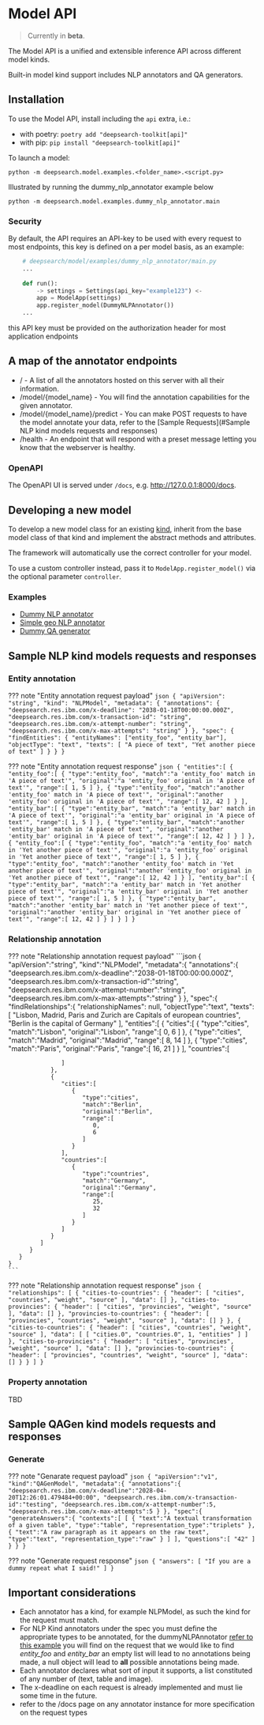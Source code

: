 # Model API
> Currently in **beta**.

The Model API is a unified and extensible inference API across different model kinds.

Built-in model kind support includes NLP annotators and QA generators.

## Installation
To use the Model API, install including the `api` extra, i.e.:
- with poetry:
`poetry add "deepsearch-toolkit[api]"`
- with pip: `pip install "deepsearch-toolkit[api]"`

To launch a model:

    python -m deepsearch.model.examples.<folder_name>.<script.py>
    
Illustrated by running the dummy_nlp_annotator example below
    
    python -m deepsearch.model.examples.dummy_nlp_annotator.main

### Security

By default, the API requires an API-key to be used with every request to most endpoints, this key is defined on a per model basis, as an example:

```python
    # deepsearch/model/examples/dummy_nlp_annotator/main.py
    ...
    
    def run():
        -> settings = Settings(api_key="example123") <-
        app = ModelApp(settings)
        app.register_model(DummyNLPAnnotator())
    ...
```
this API key must be provided on the authorization header for most application endpoints

## A map of the annotator endpoints
 
 - / - A list of all the annotators hosted on this server with all their information.
 - /model/{model_name}  - You will find the annotation capabilities for the given annotator.
 - /model/{model_name}/predict - You can make POST requests to have the model annotate your data, refer to the [Sample Requests](#Sample NLP kind models requests and responses)
 - /health - An endpoint that will respond with a preset message letting you know that the webserver is healthy.

### OpenAPI

The OpenAPI UI is served under `/docs`, e.g. http://127.0.0.1:8000/docs.

## Developing a new model
To develop a new model class for an existing [kind](kinds/), inherit from the base model
class of that kind and implement the abstract methods and attributes.

The framework will automatically use the correct controller for your model.

To use a custom controller instead, pass it to `ModelApp.register_model()` via the
optional parameter `controller`.

### Examples
- [Dummy NLP annotator](examples/dummy_nlp_annotator/)
- [Simple geo NLP annotator](examples/simple_geo_nlp_annotator/)
- [Dummy QA generator](examples/dummy_qa_generator/)

## Sample NLP kind models requests and responses

### Entity annotation
??? note "Entity annotation request payload"
    ```json
        {
            "apiVersion": "string",
            "kind": "NLPModel",
            "metadata": {
                "annotations": {
                    "deepsearch.res.ibm.com/x-deadline": "2038-01-18T00:00:00.000Z",
                    "deepsearch.res.ibm.com/x-transaction-id": "string",
                    "deepsearch.res.ibm.com/x-attempt-number": "string",
                    "deepsearch.res.ibm.com/x-max-attempts": "string"
                }
            },
            "spec": {
                "findEntities": {
                    "entityNames": ["entity_foo", "entity_bar"],
                    "objectType": "text",
                    "texts": [
                        "A piece of text",
                        "Yet another piece of text"
                    ]
                }
            }
        }
    ```

??? note "Entity annotation request response"
    ```json
    {
       "entities":[
          {
             "entity_foo":[
                {
                   "type":"entity_foo",
                   "match":"a 'entity_foo' match in 'A piece of text'",
                   "original":"a 'entity_foo' original in 'A piece of text'",
                   "range":[
                      1,
                      5
                   ]
                },
                {
                   "type":"entity_foo",
                   "match":"another 'entity_foo' match in 'A piece of text'",
                   "original":"another 'entity_foo' original in 'A piece of text'",
                   "range":[
                      12,
                      42
                   ]
                }
             ],
             "entity_bar":[
                {
                   "type":"entity_bar",
                   "match":"a 'entity_bar' match in 'A piece of text'",
                   "original":"a 'entity_bar' original in 'A piece of text'",
                   "range":[
                      1,
                      5
                   ]
                },
                {
                   "type":"entity_bar",
                   "match":"another 'entity_bar' match in 'A piece of text'",
                   "original":"another 'entity_bar' original in 'A piece of text'",
                   "range":[
                      12,
                      42
                   ]
                }
             ]
          },
          {
             "entity_foo":[
                {
                   "type":"entity_foo",
                   "match":"a 'entity_foo' match in 'Yet another piece of text'",
                   "original":"a 'entity_foo' original in 'Yet another piece of text'",
                   "range":[
                      1,
                      5
                   ]
                },
                {
                   "type":"entity_foo",
                   "match":"another 'entity_foo' match in 'Yet another piece of text'",
                   "original":"another 'entity_foo' original in 'Yet another piece of text'",
                   "range":[
                      12,
                      42
                   ]
                }
             ],
             "entity_bar":[
                {
                   "type":"entity_bar",
                   "match":"a 'entity_bar' match in 'Yet another piece of text'",
                   "original":"a 'entity_bar' original in 'Yet another piece of text'",
                   "range":[
                      1,
                      5
                   ]
                },
                {
                   "type":"entity_bar",
                   "match":"another 'entity_bar' match in 'Yet another piece of text'",
                   "original":"another 'entity_bar' original in 'Yet another piece of text'",
                   "range":[
                      12,
                      42
                   ]
                }
             ]
          }
       ]
    }
    ```

### Relationship annotation
??? note "Relationship annotation request payload"
    ```json
    {
       "apiVersion":"string",
       "kind":"NLPModel",
       "metadata":{
          "annotations":{
             "deepsearch.res.ibm.com/x-deadline":"2038-01-18T00:00:00.000Z",
             "deepsearch.res.ibm.com/x-transaction-id":"string",
             "deepsearch.res.ibm.com/x-attempt-number":"string",
             "deepsearch.res.ibm.com/x-max-attempts":"string"
          }
       },
       "spec":{
          "findRelationships":{
             "relationshipNames": null, 
             "objectType":"text",
             "texts":[
                "Lisbon, Madrid, Paris and Zurich are Capitals of european countries",
                "Berlin is the capital of Germany"
             ],
             "entities":[
                {
                   "cities":[
                      {
                         "type":"cities",
                         "match":"Lisbon",
                         "original":"Lisbon",
                         "range":[
                            0,
                            6
                         ]
                      },
                      {
                         "type":"cities",
                         "match":"Madrid",
                         "original":"Madrid",
                         "range":[
                            8,
                            14
                         ]
                      },
                      {
                         "type":"cities",
                         "match":"Paris",
                         "original":"Paris",
                         "range":[
                            16,
                            21
                         ]
                      }
                   ],
                   "countries":[
                      
                   ]
                },
                {
                   "cities":[
                      {
                         "type":"cities",
                         "match":"Berlin",
                         "original":"Berlin",
                         "range":[
                            0,
                            6
                         ]
                      }
                   ],
                   "countries":[
                      {
                         "type":"countries",
                         "match":"Germany",
                         "original":"Germany",
                         "range":[
                            25,
                            32
                         ]
                      }
                   ]
                }
             ]
          }
       }
    }
    ```

??? note "Relationship annotation request response"
    ```json
    {
      "relationships": [
        {
          "cities-to-countries": {
            "header": [
              "cities",
              "countries",
              "weight",
              "source"
            ],
            "data": []
          },
          "cities-to-provincies": {
            "header": [
              "cities",
              "provincies",
              "weight",
              "source"
            ],
            "data": []
          },
          "provincies-to-countries": {
            "header": [
              "provincies",
              "countries",
              "weight",
              "source"
            ],
            "data": []
          }
        },
        {
          "cities-to-countries": {
            "header": [
              "cities",
              "countries",
              "weight",
              "source"
            ],
            "data": [
              [
                "cities.0",
                "countries.0",
                1,
                "entities"
              ]
            ]
          },
          "cities-to-provincies": {
            "header": [
              "cities",
              "provincies",
              "weight",
              "source"
            ],
            "data": []
          },
          "provincies-to-countries": {
            "header": [
              "provincies",
              "countries",
              "weight",
              "source"
            ],
            "data": []
          }
        }
      ]
    }
    ```
### Property annotation
 TBD
## Sample QAGen kind models requests and responses

### Generate
??? note "Genarate request payload"
    ```json
    {
       "apiVersion":"v1",
       "kind":"QAGenModel",
       "metadata":{
          "annotations":{
             "deepsearch.res.ibm.com/x-deadline":"2028-04-20T12:26:01.479484+00:00",
             "deepsearch.res.ibm.com/x-transaction-id":"testing",
             "deepsearch.res.ibm.com/x-attempt-number":5,
             "deepsearch.res.ibm.com/x-max-attempts":5
          }
       },
       "spec":{
          "generateAnswers":{
             "contexts":[
                [
                   {
                      "text":"A textual transformation of a given table",
                      "type":"table",
                      "representation_type":"triplets"
                   },
                   {
                      "text":"A raw paragraph as it appears on the raw text",
                      "type":"text",
                      "representation_type":"raw"
                   }
                ]
             ],
             "questions":[
                "42"
             ]
          }
       }
    }
    ```

??? note "Generate request response"
    ```json
    {
      "answers": [
        "If you are a dummy repeat what I said!"
      ]
    }
    ```

## Important considerations

- Each annotator has a kind, for example NLPModel, as such the kind for the request must match.
- For NLP Kind annotators under the spec you must define the appropriate types to be annotated, for the dummyNLPAnnotator
[refer to this example](#marker1) you will find on the request that we would like to find *entity_foo* and *entity_bar* an empty list will lead to
no annotations being made, a null object will lead to **all** possible annotations being made.
- Each annotator declares what sort of input it supports, a list constituted of any number of (text, table and image).
- The x-deadline on each request is already implemented and must lie some time in the future.
- refer to the /docs page on any annotator instance for more specification on the request types